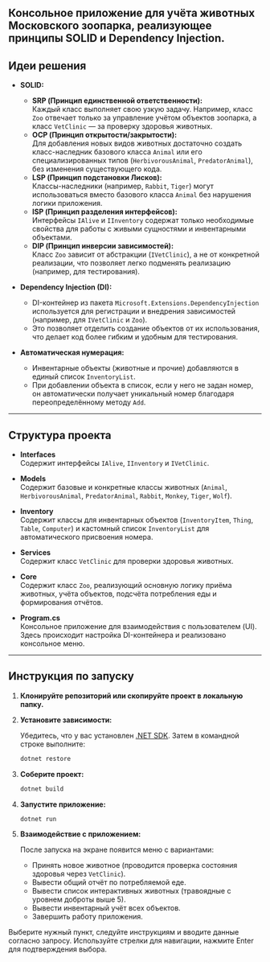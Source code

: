 Консольное приложение для учёта животных Московского зоопарка, реализующее принципы SOLID и Dependency Injection.
---
## Идеи решения

- **SOLID:**
    - **SRP (Принцип единственной ответственности):**  
      Каждый класс выполняет свою узкую задачу. Например, класс `Zoo` отвечает только за управление учётом объектов зоопарка, а класс `VetClinic` — за проверку здоровья животных.
    - **OCP (Принцип открытости/закрытости):**  
      Для добавления новых видов животных достаточно создать класс-наследник базового класса `Animal` или его специализированных типов (`HerbivorousAnimal`, `PredatorAnimal`), без изменения существующего кода.
    - **LSP (Принцип подстановки Лисков):**  
      Классы-наследники (например, `Rabbit`, `Tiger`) могут использоваться вместо базового класса `Animal` без нарушения логики приложения.
    - **ISP (Принцип разделения интерфейсов):**  
      Интерфейсы `IAlive` и `IInventory` содержат только необходимые свойства для работы с живыми сущностями и инвентарными объектами.
    - **DIP (Принцип инверсии зависимостей):**  
      Класс `Zoo` зависит от абстракции (`IVetClinic`), а не от конкретной реализации, что позволяет легко подменять реализацию (например, для тестирования).

- **Dependency Injection (DI):**
    - DI-контейнер из пакета `Microsoft.Extensions.DependencyInjection` используется для регистрации и внедрения зависимостей (например, для `IVetClinic` и `Zoo`).
    - Это позволяет отделить создание объектов от их использования, что делает код более гибким и удобным для тестирования.

- **Автоматическая нумерация:**
    - Инвентарные объекты (животные и прочие) добавляются в единый список `InventoryList`.
    - При добавлении объекта в список, если у него не задан номер, он автоматически получает уникальный номер благодаря переопределённому методу `Add`.
---
## Структура проекта

- **Interfaces**  
  Содержит интерфейсы `IAlive`, `IInventory` и `IVetClinic`.

- **Models**  
  Содержит базовые и конкретные классы животных (`Animal`, `HerbivorousAnimal`, `PredatorAnimal`, `Rabbit`, `Monkey`, `Tiger`, `Wolf`).

- **Inventory**  
  Содержит классы для инвентарных объектов (`InventoryItem`, `Thing`, `Table`, `Computer`) и кастомный список `InventoryList` для автоматического присвоения номера.

- **Services**  
  Содержит класс `VetClinic` для проверки здоровья животных.

- **Core**  
  Содержит класс `Zoo`, реализующий основную логику приёма животных, учёта объектов, подсчёта потребления еды и формирования отчётов.

- **Program.cs**  
  Консольное приложение для взаимодействия с пользователем (UI). Здесь происходит настройка DI-контейнера и реализовано консольное меню.
---
## Инструкция по запуску

1. **Клонируйте репозиторий или скопируйте проект в локальную папку.**

2. **Установите зависимости:**

   Убедитесь, что у вас установлен [.NET SDK](https://dotnet.microsoft.com/download). Затем в командной строке выполните:
   ```bash
   dotnet restore
   ```

3. **Соберите проект:**
   ```bash
   dotnet build
   ```

4. **Запустите приложение:**
   ```bash
   dotnet run
   ```

5. **Взаимодействие с приложением:**

   После запуска на экране появится меню с вариантами:
    - Принять новое животное (проводится проверка состояния здоровья через `VetClinic`).
    - Вывести общий отчёт по потребляемой еде.
    - Вывести список интерактивных животных (травоядные с уровнем доброты выше 5).
    - Вывести инвентарный учёт всех объектов.
    - Завершить работу приложения.

Выберите нужный пункт, следуйте инструкциям и вводите данные согласно запросу.
Используйте стрелки для навигации, нажмите Enter для подтверждения выбора.